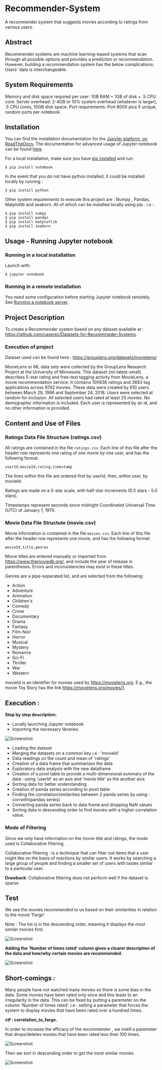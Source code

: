 # Recommender-System #
A recommender system that suggests movies according to ratings from various users.


## Abstract
Recommender systems are machine learning-based systems that scan through all possible options and provides a prediction or recommendation. However, building a recommendation system has the below complications: Users' data is interchangeable.

## System Requirements
Memory and disk space required per user: 1GB RAM + 1GB of disk + .5 CPU core.
Server overhead: 2-4GB or 10% system overhead (whatever is larger), .5 CPU cores, 10GB disk space.
Port requirements: Port 8000 plus 5 unique, random ports per notebook.

## Installation
You can find the installation documentation for the
[Jupyter platform, on ReadTheDocs](https://jupyter.readthedocs.io/en/latest/install.html).
The documentation for advanced usage of Jupyter notebook can be found
[here](https://jupyter-notebook.readthedocs.io/en/latest/).

For a local installation, make sure you have
[pip installed](https://pip.readthedocs.io/en/stable/installing/) and run:

    $ pip install notebook 
    
 In the event that you do not have python installed, it could be installed locally by running :
 
    $ pip install python
   
 Other system requirements to execute this project are : Numpy , Pandas, Matplotlib and seaborn.
 All of which can be installed locally using pip . i.e :
    
    $ pip install numpy
    $ pip install pandas
    $ pip install matplotlib
    $ pip install seaborn

## Usage - Running Jupyter notebook

### Running in a local installation

Launch with:

    $ jupyter notebook

### Running in a remote installation

You need some configuration before starting Jupyter notebook remotely. See [Running a notebook server](https://jupyter-notebook.readthedocs.io/en/stable/public_server.html).


##  Project Description
To create a Recommender system based on any dataset available at : https://github.com/caserec/Datasets-for-Recommneder-Systems.

### Execution of project
Dataset used can be found here : https://grouplens.org/datasets/movielens/

MovieLens or ML data sets were collected by the GroupLens Research Project at the University of Minnesota.
This dataset (ml-latest-small) describes 5-star rating and free-text tagging activity from MovieLens, a movie recommendation service. It contains 100836 ratings and 3683 tag applications across 9742 movies. These data were created by 610 users between March 29, 1996 and September 24, 2018.
Users were selected at random for inclusion. All selected users had rated at least 20 movies. No demographic information is included. Each user is represented by an id, and no other information is provided.


## Content and Use of Files


### Ratings Data File Structure (ratings.csv)

All ratings are contained in the file `ratings.csv`. Each line of this file after the header row represents one rating of one movie by one user, and has the following format:

    userId,movieId,rating,timestamp

The lines within this file are ordered first by userId, then, within user, by movieId.

Ratings are made on a 5-star scale, with half-star increments (0.5 stars - 5.0 stars).

Timestamps represent seconds since midnight Coordinated Universal Time (UTC) of January 1, 1970.


### Movie Data File Structute (movie.csv)

Movie information is contained in the file `movies.csv`. Each line of this file after the header row represents one movie, and has the following format:

    movieId,title,genres

Movie titles are entered manually or imported from <https://www.themoviedb.org/>, and include the year of release in parentheses. Errors and inconsistencies may exist in these titles.

Genres are a pipe-separated list, and are selected from the following:

- Action
- Adventure
- Animation
- Children's
- Comedy
- Crime
- Documentary
- Drama
- Fantasy
- Film-Noir
- Horror
- Musical
- Mystery
- Romance
- Sci-Fi
- Thriller
- War
- Western

movieId is an identifier for movies used by <https://movielens.org>. E.g., the movie Toy Story has the link <https://movielens.org/movies/1>.

## Execution : 
__Step by step description:__

- Locally launching Jupyter notebook 
- Importing the necessary libraries.

![Screenshot](n_libraries.png)

- Loading the dataset
- Merging the datasets on a common key i.e : 'movieId'
- Data readings on the count and mean of 'ratings'
- Creation of a data frame that summarizes the data
- Exploratory data analysis with the new dataframe
- Creation of a pivot table to provide a multi-dimensional summary of the data : using 'userId' as an axis and 'movie title' as the another axis
- Sorting data for better understanding
- Creation of panda series according to pivot table
- Finding the correlation/similarities between 2 panda series by using : corrwith(pandas series)
- Converting panda series back to data frame and dropping NaN values
- Sorting data in descending order to find movies with a higher correlation value.



### Mode of Filtering
Since we only have information on the movie title and ratings, the mode used is Collaborative filtering. 

Collaborative filtering : is a technique that can filter out items that a user might like on the basis of reactions by similar users. It works by searching a large group of people and finding a smaller set of users with tastes similar to a particular user. 

__Drawback__: Collaborative filtering does not perform well if the dataset is sparse


## Test
We see the movies recommended to us based on their similarities in relation to the movie 'Fargo'

Note : The list is in the descending order, meaning it displays the most similar movies first.

![Screenshot](test_2.png)


__Adding the 'Number of times rated' column gives a clearer description of the data and how/why certain movies are recommended.__

![Screenshot](test_3.png)


## Short-comings :

Many people have not watched many movies so there is some bias in the data. Some movies have been rated only once and this leads to an irregularity in the data.
This can be fixed by putting a paremeter on the column 'Number of times rated'. i.e : setting a parameter that forces the system to display movies that have been rated over a hundred times.
    
__ctf : correlation_to_fargo.__

   In order to increase the efficacy of the recommender , we instill a paremeter that drops/deletes movies that have been rated less than 100 times.

![Screenshot](1.png)

   Then we sort in descending order to get the most similar movies.
   
![Screenshot](2.png)
